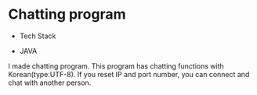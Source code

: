 # Chatting program

* Tech Stack 
 - JAVA

I made chatting program. This program has chatting functions with Korean(type:UTF-8). If you reset IP and port number, you can connect and chat with another person. 
